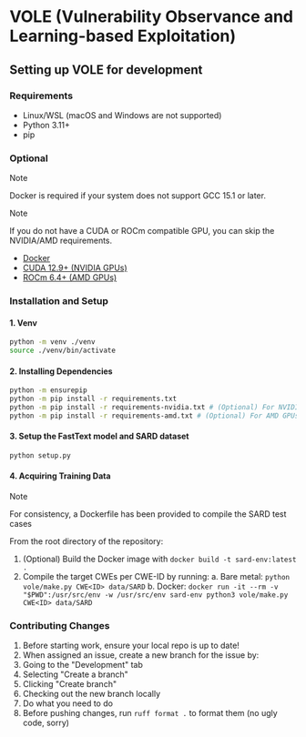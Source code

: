 # VOLE (Vulnerability Observance and Learning-based Exploitation)

## Setting up VOLE for development

### Requirements

- Linux/WSL (macOS and Windows are not supported)
- Python 3.11+
- pip

### Optional

> [!NOTE]
> Docker is required if your system does not support GCC 15.1 or later.

> [!NOTE]
> If you do not have a CUDA or ROCm compatible GPU, you can skip the NVIDIA/AMD requirements.

- [Docker](https://www.docker.com/)
- [CUDA 12.9+ (NVIDIA GPUs)](https://developer.nvidia.com/cuda-downloads)
- [ROCm 6.4+ (AMD GPUs)](https://rocm.docs.amd.com/en/latest/)

### Installation and Setup

#### 1. Venv

```bash
python -m venv ./venv
source ./venv/bin/activate
```

#### 2. Installing Dependencies

```bash
python -m ensurepip
python -m pip install -r requirements.txt
python -m pip install -r requirements-nvidia.txt # (Optional) For NVIDIA GPUs
python -m pip install -r requirements-amd.txt # (Optional) For AMD GPUs
```

#### 3. Setup the FastText model and SARD dataset

```bash
python setup.py
```

#### 4. Acquiring Training Data

> [!NOTE]
> For consistency, a Dockerfile has been provided to compile the SARD test cases

From the root directory of the repository:

1. (Optional) Build the Docker image with `docker build -t sard-env:latest .`
2. Compile the target CWEs per CWE-ID by running:
  a. Bare metal: `python vole/make.py CWE<ID> data/SARD`
  b. Docker: `docker run -it --rm -v "$PWD":/usr/src/env -w /usr/src/env sard-env python3 vole/make.py CWE<ID> data/SARD`

### Contributing Changes

1. Before starting work, ensure your local repo is up to date!
2. When assigned an issue, create a new branch for the issue by:
  1. Going to the "Development" tab
  2. Selecting "Create a branch"
  3. Clicking "Create branch" 
  4. Checking out the new branch locally
3. Do what you need to do
4. Before pushing changes, run `ruff format .` to format them (no ugly code, sorry)
